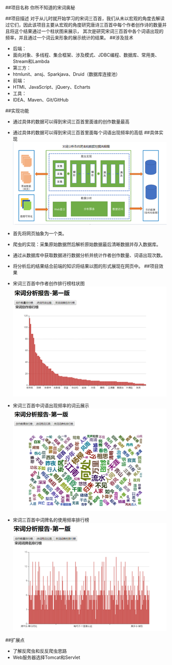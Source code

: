 ##项目名称
你所不知道的宋词奥秘

##项目描述
对于从儿时就开始学习的宋词三百首，我们从未以宏观的角度去解读过它们，因此该项目主要从宏观的角度研究唐诗三百首中每个作者创作诗的数量并且将这个结果通过一个柱状图来展示，
其次是研究宋词三百首中各个词语出现的频率，并且通过一个词云来形象的展示统计的结果。
##涉及技术
+ 后端：
+ 面向对象、多线程、集合框架、涉及模式、JDBC编程、数据库、常用类、Stream和Lambda
+ 第三方：
+ htmlunit、ansj、Sparkjava、Druid（数据库连接池）
+ 前端：
+ HTMl、JavaScript、jQuery、Echarts
+ 工具：
+ IDEA、Maven、Git/GitHub

##实现功能
+ 通过具体的数据可以得到宋词三百首里面谁的创作数量最高
+ 通过具体的数据可以得到宋词三百首里面每个词语出现频率的高低
##具体实现
![](images/宋词分析.png)

+ 首先将网页抽象为一个类。
+ 爬虫的实现：采集原始数据然后解析原始数据最后清晰数据并存入数据库。
+ 通过从数据库中获取数据进行数据分析并统计作者创作数量、词语出现次数。
+ 将分析后的结果结合前端的知识将结果以图的形式展现在网页中。
##项目效果
+ 宋词三百首中作者创作排行榜柱状图
![](images/宋词创作排行榜.png)
+ 宋词三百首中词语出现频率的词云展示
![](images/词云分析.png)
+ 宋词三百首中词牌名的使用频率排行榜
![](images/词牌名排行榜.png)


##扩展点
+ 了解反爬虫和反反爬虫思路
+ Web服务器选择Tomcat和Servlet


